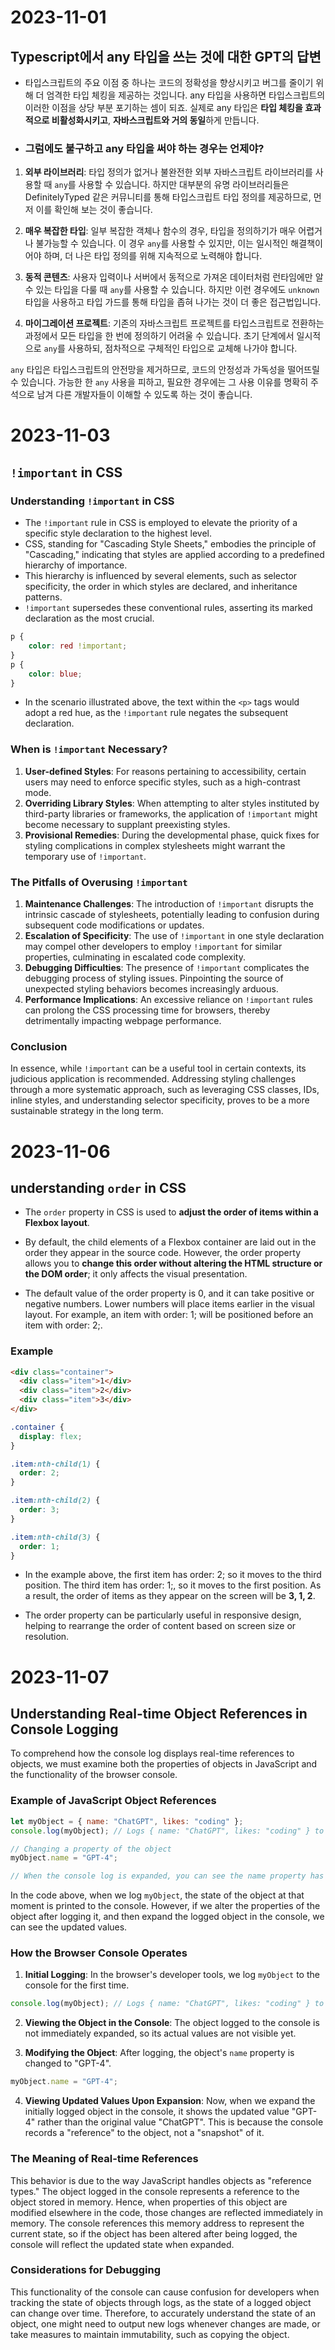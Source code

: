 # 2023-11-01
## Typescript에서 any 타입을 쓰는 것에 대한 GPT의 답변
- 타입스크립트의 주요 이점 중 하나는 코드의 정확성을 향상시키고 버그를 줄이기 위해 더 엄격한 타입 체킹을 제공하는 것입니다. any 타입을 사용하면 타입스크립트의 이러한 이점을 상당 부분 포기하는 셈이 되죠. 실제로 any 타입은 **타입 체킹을 효과적으로 비활성화시키고**, **자바스크립트와 거의 동일**하게 만듭니다.

- ### 그럼에도 불구하고 any 타입을 써야 하는 경우는 언제야?

1. **외부 라이브러리**: 타입 정의가 없거나 불완전한 외부 자바스크립트 라이브러리를 사용할 때 `any`를 사용할 수 있습니다. 하지만 대부분의 유명 라이브러리들은 DefinitelyTyped 같은 커뮤니티를 통해 타입스크립트 타입 정의를 제공하므로, 먼저 이를 확인해 보는 것이 좋습니다.
    
2. **매우 복잡한 타입**: 일부 복잡한 객체나 함수의 경우, 타입을 정의하기가 매우 어렵거나 불가능할 수 있습니다. 이 경우 `any`를 사용할 수 있지만, 이는 일시적인 해결책이어야 하며, 더 나은 타입 정의를 위해 지속적으로 노력해야 합니다.
    
3. **동적 콘텐츠**: 사용자 입력이나 서버에서 동적으로 가져온 데이터처럼 런타임에만 알 수 있는 타입을 다룰 때 `any`를 사용할 수 있습니다. 하지만 이런 경우에도 `unknown` 타입을 사용하고 타입 가드를 통해 타입을 좁혀 나가는 것이 더 좋은 접근법입니다.
    
4. **마이그레이션 프로젝트**: 기존의 자바스크립트 프로젝트를 타입스크립트로 전환하는 과정에서 모든 타입을 한 번에 정의하기 어려울 수 있습니다. 초기 단계에서 일시적으로 `any`를 사용하되, 점차적으로 구체적인 타입으로 교체해 나가야 합니다.
    
`any` 타입은 타입스크립트의 안전망을 제거하므로, 코드의 안정성과 가독성을 떨어뜨릴 수 있습니다. 가능한 한 `any` 사용을 피하고, 필요한 경우에는 그 사용 이유를 명확히 주석으로 남겨 다른 개발자들이 이해할 수 있도록 하는 것이 좋습니다.



# 2023-11-03
## `!important` in CSS
### Understanding `!important` in CSS

- The `!important` rule in CSS is employed to elevate the priority of a specific style declaration to the highest level.
- CSS, standing for "Cascading Style Sheets," embodies the principle of "Cascading," indicating that styles are applied according to a predefined hierarchy of importance.
- This hierarchy is influenced by several elements, such as selector specificity, the order in which styles are declared, and inheritance patterns.
- `!important` supersedes these conventional rules, asserting its marked declaration as the most crucial.

```css
p {
    color: red !important;
}
p {
    color: blue;
}
```

- In the scenario illustrated above, the text within the `<p>` tags would adopt a red hue, as the `!important` rule negates the subsequent declaration.

### When is `!important` Necessary?

1. **User-defined Styles**: For reasons pertaining to accessibility, certain users may need to enforce specific styles, such as a high-contrast mode.
2. **Overriding Library Styles**: When attempting to alter styles instituted by third-party libraries or frameworks, the application of `!important` might become necessary to supplant preexisting styles.
3. **Provisional Remedies**: During the developmental phase, quick fixes for styling complications in complex stylesheets might warrant the temporary use of `!important`.

### The Pitfalls of Overusing `!important`

1. **Maintenance Challenges**: The introduction of `!important` disrupts the intrinsic cascade of stylesheets, potentially leading to confusion during subsequent code modifications or updates.
2. **Escalation of Specificity**: The use of `!important` in one style declaration may compel other developers to employ `!important` for similar properties, culminating in escalated code complexity.
3. **Debugging Difficulties**: The presence of `!important` complicates the debugging process of styling issues. Pinpointing the source of unexpected styling behaviors becomes increasingly arduous.
4. **Performance Implications**: An excessive reliance on `!important` rules can prolong the CSS processing time for browsers, thereby detrimentally impacting webpage performance.

### Conclusion

In essence, while `!important` can be a useful tool in certain contexts, its judicious application is recommended. Addressing styling challenges through a more systematic approach, such as leveraging CSS classes, IDs, inline styles, and understanding selector specificity, proves to be a more sustainable strategy in the long term.


# 2023-11-06
## understanding `order` in CSS
- The `order` property in CSS is used to **adjust the order of items within a Flexbox layout**.
- By default, the child elements of a Flexbox container are laid out in the order they appear in the source code. However, the order property allows you to **change this order without altering the HTML structure or the DOM order**; it only affects the visual presentation.

- The default value of the order property is 0, and it can take positive or negative numbers. Lower numbers will place items earlier in the visual layout. For example, an item with order: 1; will be positioned before an item with order: 2;.

### Example
```html
<div class="container">
  <div class="item">1</div>
  <div class="item">2</div>
  <div class="item">3</div>
</div>
```
```css
.container {
  display: flex;
}

.item:nth-child(1) {
  order: 2;
}

.item:nth-child(2) {
  order: 3;
}

.item:nth-child(3) {
  order: 1;
}
```
- In the example above, the first item has order: 2; so it moves to the third position. The third item has order: 1;, so it moves to the first position. As a result, the order of items as they appear on the screen will be **3, 1, 2**.

- The order property can be particularly useful in responsive design, helping to rearrange the order of content based on screen size or resolution.

# 2023-11-07
## Understanding Real-time Object References in Console Logging

To comprehend how the console log displays real-time references to objects, we must examine both the properties of objects in JavaScript and the functionality of the browser console.

### Example of JavaScript Object References
```js
let myObject = { name: "ChatGPT", likes: "coding" };
console.log(myObject); // Logs { name: "ChatGPT", likes: "coding" } to the console

// Changing a property of the object
myObject.name = "GPT-4";

// When the console log is expanded, you can see the name property has been changed to "GPT-4".
```

In the code above, when we log `myObject`, the state of the object at that moment is printed to the console. However, if we alter the properties of the object after logging it, and then expand the logged object in the console, we can see the updated values.

### How the Browser Console Operates

1. **Initial Logging**: In the browser's developer tools, we log `myObject` to the console for the first time.

```js
console.log(myObject); // Logs { name: "ChatGPT", likes: "coding" } to the console
```

2. **Viewing the Object in the Console**: The object logged to the console is not immediately expanded, so its actual values are not visible yet.

3. **Modifying the Object**: After logging, the object's `name` property is changed to "GPT-4".

```js
myObject.name = "GPT-4";
```

4. **Viewing Updated Values Upon Expansion**: Now, when we expand the initially logged object in the console, it shows the updated value "GPT-4" rather than the original value "ChatGPT". This is because the console records a "reference" to the object, not a "snapshot" of it.

### The Meaning of Real-time References

This behavior is due to the way JavaScript handles objects as "reference types." The object logged in the console represents a reference to the object stored in memory. Hence, when properties of this object are modified elsewhere in the code, those changes are reflected immediately in memory. The console references this memory address to represent the current state, so if the object has been altered after being logged, the console will reflect the updated state when expanded.

### Considerations for Debugging

This functionality of the console can cause confusion for developers when tracking the state of objects through logs, as the state of a logged object can change over time. Therefore, to accurately understand the state of an object, one might need to output new logs whenever changes are made, or take measures to maintain immutability, such as copying the object.
